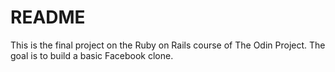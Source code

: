 # README

This is the final project on the Ruby on Rails course of The Odin Project.
The goal is to build a basic Facebook clone.